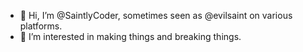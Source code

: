 - 👋 Hi, I’m @SaintlyCoder, sometimes seen as @evilsaint on various platforms. 
- 👀 I’m interested in making things and breaking things. 

<!---
SaintlyCoder/SaintlyCoder is a ✨ special ✨ repository because its `README.md` (this file) appears on your GitHub profile.
You can click the Preview link to take a look at your changes.
--->
